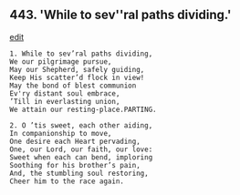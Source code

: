 
## 443.  'While to sev''ral paths dividing.'
[edit](https://docs.google.com/document/d/1BiAF_Mx6VLn8fGKqQarJ3PZ0FxzUSTWZ/edit?mode=html)



    1. While to sev’ral paths dividing,
    We our pilgrimage pursue,
    May our Shepherd, safely guiding, 
    Keep His scatter’d flock in view! 
    May the bond of blest communion 
    Ev'ry distant soul embrace,
    ’Till in everlasting union,
    We attain our resting-place.PARTING.

    2. O ’tis sweet, each other aiding,
    In companionship to move,
    One desire each Heart pervading,
    One, our Lord, our faith, our love: 
    Sweet when each can bend, imploring 
    Soothing for his brother’s pain,
    And, the stumbling soul restoring, 
    Cheer him to the race again.
